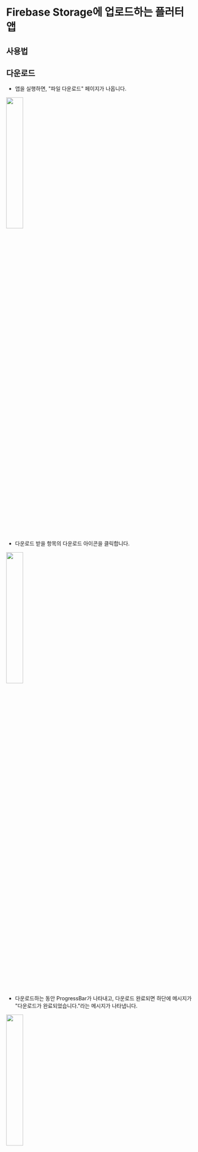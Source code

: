 # Firebase Storage에 업로드하는 플러터 앱

## 사용법

## 다운로드
- 앱을 실행하면, "파일 다운로드" 페이지가 나옵니다.
<img width="30%" src="https://user-images.githubusercontent.com/48400348/170213402-b4faaa55-bba2-4865-975f-95f24040b3a3.png">

- 다운로드 받을 항목의 다운로드 아이콘을 클릭합니다.
<img width="30%" src="https://user-images.githubusercontent.com/48400348/170213781-cd397037-5f34-41f7-b531-05cee33316f4.png">

- 다운로드하는 동안 ProgressBar가 나타내고, 다운로드 완료되면 하단에 메시지가 "다운로드가 완료되었습니다."라는 메시지가 나타냅니다.
<img width="30%" src="https://user-images.githubusercontent.com/48400348/170213964-cb69ed97-25bb-43ee-b1fb-5ef3c7f6006a.png">

## 업로드
- 하단 메뉴의 업로드 부분을 클릭합니다.
<img width="30%" src="https://user-images.githubusercontent.com/48400348/170214506-7011d7b0-0f6d-4b2f-8c06-77416f896955.png">

- "파일 선택" 버튼을 클릭합니다.
<img width="30%" src="https://user-images.githubusercontent.com/48400348/170214837-6d731877-826a-4879-9d2e-dfd281582117.png">

- 업로드할 이미지나 비디오를 선택합니다.
<img width="30%" src="https://user-images.githubusercontent.com/48400348/170215056-47b79240-0a34-4324-859a-d26b954e2863.png">

- 파일을 선택하면 아래 이미지와 같이 나타냅니다(비디오 파일 선택 시, 아래 이미지와 같이 나타내지 않을 수 있습니다.)
<img width="30%" src="https://user-images.githubusercontent.com/48400348/170215348-297da62a-0561-47ca-99e0-3ca066c57dd0.png">

- "파일 업로드" 버튼을 클릭합니다.
<img width="30%" src="https://user-images.githubusercontent.com/48400348/170215572-18e4cfda-8e1a-48c2-afdf-15a3dba6f4bb.png">

- 업로드하는 중에 ProgressBar가 나타내어 얼마나 업로드되는지 알 수 있습니다. 업로드 완료되면 성공적으로 클라우드에 업로드되었습니다.
<img width="30%" src="https://user-images.githubusercontent.com/48400348/170216372-d53738d8-0ec4-4197-aa1e-b7a5c9cdfcc8.png">

### 설치된 라이브러리
- firebase_core
- firebase_storage
- path_provider
- gallery_saver
- dio
- file_picker